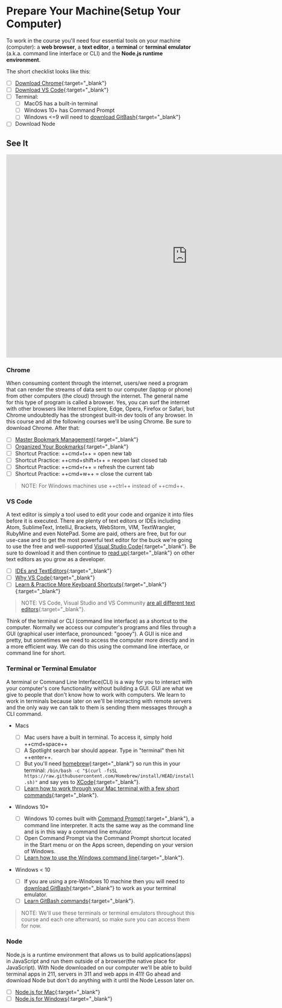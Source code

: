 # Prepare Your Machine(Setup Your Computer)

To work in the course you'll need four essential tools on your machine (computer): a **web browser**, a **text editor**, a **terminal** or **terminal emulator** (a.k.a. command line interface or CLI) and the **Node.js runtime environment**.

The short checklist looks like this:

- [ ] [Download Chrome](https://www.google.com/chrome/){:target="_blank"}
- [ ] [Download VS Code](https://code.visualstudio.com/Download){:target="_blank"}
- [ ] Terminal:
    * [ ] MacOS has a built-in terminal
    * [ ] Windows 10+ has Command Prompt
    * [ ] Windows <=9 will need to [download GitBash](https://git-scm.com/downloads){:target="_blank"}
- [ ] Download Node

## See It

<iframe src="https://player.vimeo.com/video/292803037" width="960" height="540" frameborder="0" webkitallowfullscreen="" mozallowfullscreen="" allowfullscreen=""></iframe>

### Chrome

When consuming content through the internet, users/we need a program that can render the streams of data sent to our computer (laptop or phone) from other computers (the cloud) through the internet. The general name for this type of program is called a browser. Yes, you can surf the internet with other browsers like Internet Explore, Edge, Opera, Firefox or Safari, but Chrome undoubtedly has the strongest built-in dev tools of any browser. In this course and all the following courses we’ll be using Chrome. Be sure to download Chrome. After that:

  - [ ] [Master Bookmark Management](https://www.youtube.com/watch?v=Mu4B86UM7l4){:target="_blank"}
  - [ ] [Organized Your Bookmarks](https://www.youtube.com/watch?v=pILjLVJgi7s){:target="_blank"}
  - [ ] Shortcut Practice: ++cmd+t++ = open new tab
  - [ ] Shortcut Practice: ++cmd+shift+t++ = reopen last closed tab
  - [ ] Shortcut Practice: ++cmd+r++ = refresh the current tab
  - [ ] Shortcut Practice: ++cmd+w++ = close the current tab

> NOTE: For Windows machines use ++ctrl++ instead of ++cmd++.

<!-- Full list here: https://facelessuser.github.io/pymdown-extensions/extensions/keys/ -->

### VS Code

A text editor is simply a tool used to edit your code and organize it into files before it is executed. There are plenty of text editors or IDEs including Atom, SublimeText, IntelliJ, Brackets, WebStorm, VIM, TextWrangler, RubyMine and even NotePad. Some are paid, others are free, but for our use-case and to get the most powerful text editor for the buck we're going to use the free and well-supported [Visual Studio Code](https://code.visualstudio.com/){:target="_blank"}. Be sure to download it and then continue to [read up](https://www.git-tower.com/blog/mac-text-editors/){:target="_blank"} on other text editors as you grow as a developer.

- [ ] [IDEs and TextEditors](https://youtu.be/0ArUv3VqkZs){:target="_blank"}
- [ ] [Why VS Code](https://youtu.be/anvYeA1pWlk){:target="_blank"}
- [ ] [Learn & Practice More Keyboard Shortcuts](https://code.visualstudio.com/docs/getstarted/tips-and-tricks){:target="_blank"}{:target="_blank"}

> NOTE: VS Code, Visual Studio and VS Community [are all different text editors](https://stackshare.io/stackups/visual-studio-vs-visual-studio-code){:target="_blank"}.

Think of the terminal or CLI (command line interface) as a shortcut to the computer. Normally we access our computer's programs and files through a GUI (graphical user interface, pronounced: "gooey"). A GUI is nice and pretty, but sometimes we need to access the computer more directly and in a more efficient way. We can do this using the command line interface, or command line for short.

### Terminal or Terminal Emulator

A terminal or Command Line Interface(CLI) is a way for you to interact with your computer's core functionality without building a GUI. GUI are what we give to people that don't know how to work with computers. We learn to work in terminals because later on we'll be interacting with remote servers and the only way we can talk to them is sending them messages through a CLI command.

- Macs

    - [ ] Mac users have a built in terminal. To access it, simply hold ++cmd+space++
    - [ ] A Spotlight search bar should appear. Type in "terminal" then hit ++enter++.
    - [ ] But you'll need [homebrew](https://brew.sh){:target="_blank"} so run this in your terminal: `/bin/bash -c "$(curl -fsSL https://raw.githubusercontent.com/Homebrew/install/HEAD/install.sh)"` and say yes to [XCode](https://developer.apple.com/xcode/){:target="_blank"}.
   - [ ] [Learn how to work through your Mac terminal with a few short commands](https://youtu.be/5XgBd6rjuDQ){:target="_blank"}.

- Windows 10+

    - [ ] Windows 10 comes built with [Command Prompt](https://www.lifewire.com/command-prompt-2625840){:target="_blank"}, a command line interpreter. It acts the same way as the command line and is in this way a command line emulator.
    - [ ] Open Command Prompt via the Command Prompt shortcut located in the Start menu or on the Apps screen, depending on your version of Windows.
    - [ ] [Learn how to use the Windows command line](https://youtu.be/MBBWVgE0ewk){:target="_blank"}.

- Windows < 10

    - [ ] If you are using a pre-Windows 10 machine then you will need to [download GitBash](https://gitforwindows.org/){:target="_blank"} to work as your terminal emulator.
    - [ ] [Learn GitBash commands](https://youtu.be/oQc-2gsjgDg){:target="_blank"}.

> NOTE: We'll use these terminals or terminal emulators throughout this course and each one afterward, so make sure you can access them for now.

### Node

Node.js is a runtime environment that allows us to build applications(apps) in JavaScript and run them outside of a browser(the native place for JavaScript). With Node downloaded on our computer we'll be able to build terminal apps in 211, servers in 311 and web apps in 411! Go ahead and download Node but don't do anything with it until the Node Lesson later on.

- [ ] [Node.js for Mac](https://formulae.brew.sh/formula/node#default){:target="_blank"}
- [ ] [Node.js for Windows](https://nodejs.org/en/download/){:target="_blank"}
